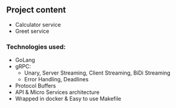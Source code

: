 ## Project content
* Calculator service
* Greet service
### Technologies used:
* GoLang
* gRPC: 
  * Unary, Server Streaming, Client Streaming, BiDi Streaming
  * Error Handling, Deadlines
* Protocol Buffers
* API & Micro Services architecture
* Wrapped in docker & Easy to use Makefile
